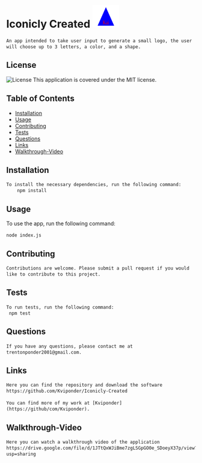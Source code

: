 # Iconicly Created <img src="examples/triangleLogo.svg" alt="Icon" width="70" height="60">

    An app intended to take user input to generate a small logo, the user will choose up to 3 letters, a color, and a shape.

## License

![License](https://img.shields.io/badge/License-MIT-green.svg)
This application is covered under the MIT license.

## Table of Contents

- [Installation](#installation)
- [Usage](#usage)
- [Contributing](#contributing)
- [Tests](#tests)
- [Questions](#questions)
- [Links](#links)
- [Walkthrough-Video](#walkthrough-video)

## Installation

    To install the necessary dependencies, run the following command:
        npm install

## Usage

To use the app, run the following command:

    node index.js

## Contributing

    Contributions are welcome. Please submit a pull request if you would like to contribute to this project.

## Tests

    To run tests, run the following command:
     npm test

## Questions

    If you have any questions, please contact me at trentonponder2001@gmail.com.

## Links

    Here you can find the repository and download the software https://github.com/Kviponder/Iconicly-Created

    You can find more of my work at [Kviponder](https://github/com/Kviponder).

## Walkthrough-Video

    Here you can watch a walkthrough video of the application https://drive.google.com/file/d/1JTtQxWJiBme7zgLSGpGO0e_SDoeyX37p/view?usp=sharing
